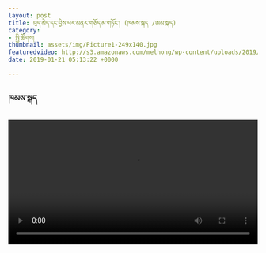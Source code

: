 ```yaml
---
layout: post
title: བུད་མེད་དང་བྱིས་པར་མནར་གཅོད་མ་གཏོང་། (ཁམས་སྐད /ཨམ་སྐད)
category:
- སྤྱི་ཚོགས།
thumbnail: assets/img/Picture1-249x140.jpg
featuredvideo: http://s3.amazonaws.com/melhong/wp-content/uploads/2019/01/19215747/Domestic-V-kham.mp4
date: 2019-01-21 05:13:22 +0000

---
```

<h3>ཁམས་སྐད</h3> <video controls width="100%" src="http://s3.amazonaws.com/melhong/wp-content/uploads/2019/01/19215747/Domestic-V-kham.mp4">

</video> <h3>ཨམ་སྐད</h3> <video controls width="100%" src="http://s3.amazonaws.com/melhong/wp-content/uploads/2019/01/19215413/Domestic-V-Amdo.mp4"></video>